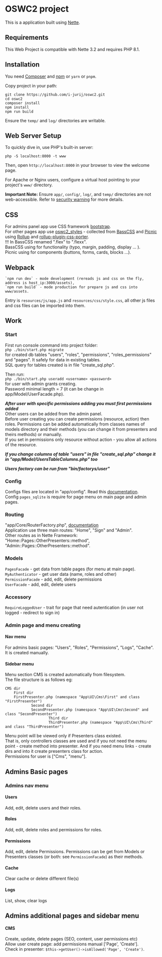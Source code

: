 # OSWC2 project

This is a application built using [Nette](https://nette.org).

## Requirements

This Web Project is compatible with Nette 3.2 and requires PHP 8.1.  

## Installation

You need [Composer](https://getcomposer.org/) and [npm](https://nodejs.org/en/learn/getting-started/an-introduction-to-the-npm-package-manager) or `yarn` or `pnpm`.  

Copy project in your path:   

	git clone https://github.com/i-jurij/oswc2.git
	cd oswc2
	composer install
	npm install
	npm run build

Ensure the `temp/` and `log/` directories are writable.

## Web Server Setup

To quickly dive in, use PHP's built-in server:

	php -S localhost:8000 -t www

Then, open `http://localhost:8000` in your browser to view the welcome page.

For Apache or Nginx users, configure a virtual host pointing to your project's `www/` directory.

**Important Note:** Ensure `app/`, `config/`, `log/`, and `temp/` directories are not web-accessible.
Refer to [security warning](https://nette.org/security-warning) for more details.

## CSS 
For admins panel app use CSS framework [bootstrap](https://getbootstrap.com/).   
For other pages app use [oswc2_styles](https://github.com/i-jurij/oswc2_styles) - collected from [BassCSS](https://basscss.com/) and [Picnic](https://picnicss.com/) using [Rollup](https://rollupjs.org/) and [rollup-plugin-css-porter](https://www.npmjs.com/package/rollup-plugin-css-porter).  
!!! In BassCSS renamed ".flex" to ".flexx".  
BassCSS using for functionality (typo, margin, padding, display ... ).   
Picnic using for components (buttons, forms, cards, blocks ...).  

## Webpack
    `npm run dev` - mode development (rereads js and css on the fly, address is host_ip:3000/assets),   
    `npm run build` - mode production for prepare js and css into www/assets.   

Entry is `resources/js/app.js` and `resources/css/style.css`, all other js files and css files can be imported into them.  

## Work
### Start
First run console command into project folder:  
```php ./bin/start.php migrate```  
for created db tables "users", "roles", "permissions", "roles_permissions" and "pages". 
It safely for data in existing tables.  
SQL query for tables created is in file "create_sql.php".   

Then run:  
```php ./bin/start.php useradd <username> <password>```  
for user with admin grants creating.  
Password minimal length = 7 (it can be change in app/Model/UserFacade.php).  

***After user with specific permissions adding you must first permissions added***   
Other users can be added from the admin panel.  
Before user creating you can create permissions (resource, action) then roles. 
Permissions can be added automatically from classes names of models directory and their methods (you can change it from presenters and theirs methods) or manually.  
If you set in permissions only resource without action - you allow all actions of the resource. 

***If you change columns of table "users" in file "create_sql.php" change it in "app/Model/UsersTableColumns.php" too***

***Users factory can be run from "bin/factorys/user"***  

### Config   
Configs files are located in "app/config". Read this [documentation](https://doc.nette.org/en/configuring).   
Config `pages_sqlite` is require for page menu on main page and admin pages.  

### Routing
"app/Core/RouterFactory.php", [documentation](https://doc.nette.org/en/application/routing)  
Application use three main routes: "Home", "Sign" and "Admin".   
Other routes as in Nette Framework: "Home::Pages::OtherPresenters::method", "Admin::Pages::OtherPresenters::method".   

### Models
`PagesFacade` - get data from table pages (for menu at main page).  
`MyAuthenticator` - get user data (name, roles and other)   
`PermissionFacade` - add, edit, delete permissions   
`UserFacade` - add, edit, delete users   

### Accessory  
`RequireLoggedUser` - trait for page that need autentication (in user not logged - redirect to sign in)  

### Admin page and menu creating
#### Nav menu
For admins basic pages: "Users", "Roles", "Permissions", "Logs", "Cache".  
It is created manually.   

#### Sidebar menu
Menu section CMS is created automatically from filesystem.   
The file structure is as follows eg: 
``` 
CMS dir  
	First dir
	FirstPresenter.php (namespace "App\UI\Cms\First" and class "FirstPresenter")  
			Second dir   
			SecondPresenter.php (namespace "App\UI\Cms\Second" and class "SecondPresenter")  
					Third dir  
					ThirdPresenter.php (namespace "App\UI\Cms\Third" and class "ThirdPresenter")  
```
Menu point will be viewed only if Presenters class existed.				
That is, only controllers classes are used and if you not need the menu point - create method into presenter. And if you need menu links - create dirs and into it create presenters class for action.  
Permissions for user is ["Cms", "menu"].   

## Admins Basic pages

### Admins nav menu 
#### Users
Add, edit, delete users and their roles.  

#### Roles
Add, edit, delete roles and permissions for roles.   

#### Permissions
Add, edit, delete Permissions. Permissions can be get from Models or Presenters classes (or both: see `PermissionFacade`) as their methods.   

#### Cache
Clear cache or delete different file(s)   

#### Logs
List, show, clear logs   

## Admins additional pages and sidebar menu
#### CMS
Create, update, delete pages (SEO, content, user permissions etc)   
Allow user create page: add permissions manual ['Page', 'Create'].   
Check in presenter: `$this->getUser()->isAllowed('Page', 'Create')`.  
